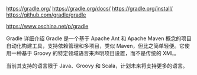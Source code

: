https://gradle.org/
https://gradle.org/docs/
https://gradle.org/install/
https://github.com/gradle/gradle


https://www.oschina.net/p/gradle

Gradle 详细介绍
Gradle 是一个基于 Apache Ant 和 Apache Maven 概念的项目自动化构建工具，支持依赖管理和多项目，类似 Maven，但比之简单轻便。它使用一种基于 Groovy 的特定领域语言来声明项目设置，而不是传统的 XML。

当前其支持的语言限于 Java、Groovy 和 Scala，计划未来将支持更多的语言。













